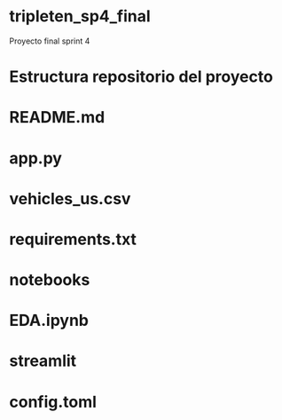 # tripleten_sp4_final
Proyecto final sprint 4

# Estructura repositorio del proyecto
# README.md
# app.py
# vehicles_us.csv
# requirements.txt
# notebooks
#     EDA.ipynb
# streamlit
#     config.toml 

